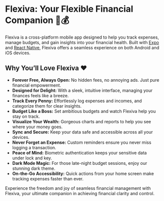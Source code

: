 # Flexiva: Your Flexible Financial Companion 📱💰

Flexiva is a cross-platform mobile app designed to help you track expenses, manage budgets, and gain insights into your financial health. Built with [Expo](https://expo.dev) and [React Native](https://reactnative.dev), Flexiva offers a seamless experience on both Android and iOS devices.

## Why You’ll Love Flexiva ❤️

- **Forever Free, Always Open:** No hidden fees, no annoying ads. Just pure financial empowerment.
- **Designed for Delight:** With a sleek, intuitive interface, managing your finances feels like a breeze.
- **Track Every Penny:** Effortlessly log expenses and incomes, and categorize them for clear insights.
- **Budget Like a Boss:** Set ambitious budgets and watch Flexiva help you stay on track.
- **Visualize Your Wealth:** Gorgeous charts and reports to help you see where your money goes.
- **Sync and Secure:** Keep your data safe and accessible across all your devices.
- **Never Forget an Expense:** Custom reminders ensure you never miss logging a transaction.
- **Peace of Mind:** Biometric authentication keeps your sensitive data under lock and key.
- **Dark Mode Magic:** For those late-night budget sessions, enjoy our stunning dark theme.
- **On-the-Go Accessibility:** Quick actions from your home screen make tracking expenses faster than ever.

Experience the freedom and joy of seamless financial management with Flexiva, your ultimate companion in achieving financial clarity and control.
